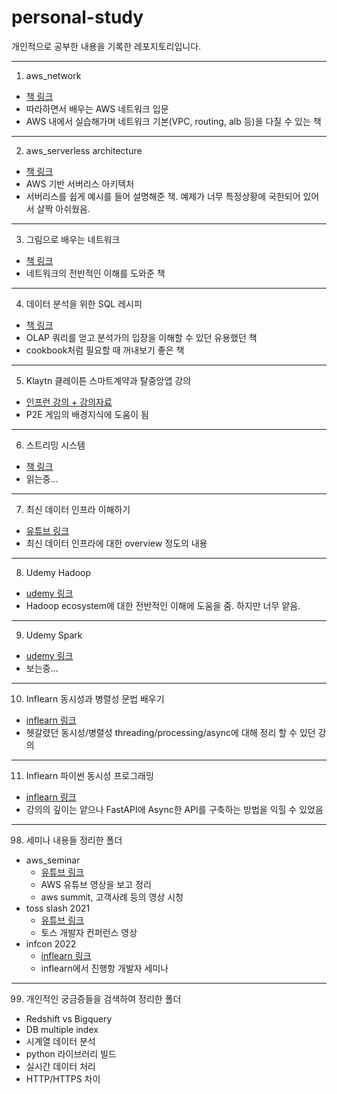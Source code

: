 # personal-study

개인적으로 공부한 내용을 기록한 레포지토리입니다.

---

1. aws_network
- [책 링크](http://pod.kyobobook.co.kr/podBook/podBookDetailView.ink?barcode=1400000392652&ejkGb=KOR)
- 따라하면서 배우는 AWS 네트워크 입문
- AWS 내에서 실습해가며 네트워크 기본(VPC, routing, alb 등)을 다질 수 있는 책

---

2. aws_serverless architecture
- [책 링크](http://www.kyobobook.co.kr/product/detailViewKor.laf?ejkGb=KOR&mallGb=KOR&barcode=9791158390884&orderClick=LAG&Kc=)
- AWS 기반 서버리스 아키텍처
- 서버리스를 쉽게 예시를 들어 설명해준 책. 예제가 너무 특정상황에 국한되어 있어서 살짝 아쉬웠음.

---

3. 그림으로 배우는 네트워크
- [책 링크](http://www.kyobobook.co.kr/product/detailViewKor.laf?ejkGb=KOR&mallGb=KOR&barcode=9788931461848&orderClick=LEA&Kc=)
- 네트워크의 전반적인 이해를 도와준 책

---

4. 데이터 분석을 위한 SQL 레시피
- [책 링크](http://www.kyobobook.co.kr/product/detailViewKor.laf?mallGb=KOR&ejkGb=KOR&barcode=9791162240601)
- OLAP 쿼리를 얻고 분석가의 입장을 이해할 수 있던 유용했던 책
- cookbook처럼 필요할 때 꺼내보기 좋은 책

---

5. Klaytn 클레이튼 스마트계약과 탈중앙앱 강의
- [인프런 강의 + 강의자료](https://www.inflearn.com/course/klaytn-%EC%8A%A4%EB%A7%88%ED%8A%B8%EA%B3%84%EC%95%BD%EA%B3%BC-%ED%83%88%EC%A4%91%EC%95%99%EC%95%B1#curriculum)
- P2E 게임의 배경지식에 도움이 됨

---

6. 스트리밍 시스템
- [책 링크](http://www.yes24.com/Product/Goods/102360104)
- 읽는중...

---

7.  최신 데이터 인프라 이해하기
- [유튜브 링크](https://www.youtube.com/playlist?list=PLL-_zEJctPoJ92HmbGxFv1Pv_ugsggGD2)
- 최신 데이터 인프라에 대한 overview 정도의 내용

---

8. Udemy Hadoop
- [udemy 링크](https://www.udemy.com/course/best-hadoop/)
- Hadoop ecosystem에 대한 전반적인 이해에 도움을 줌. 하지만 너무 얕음.

---

9. Udemy Spark
 - [udemy 링크](https://www.udemy.com/course/best-hadoop/)
 - 보는중...

---

10.  Inflearn 동시성과 병렬성 문법 배우기
- [inflearn 링크](https://www.inflearn.com/course/%ED%94%84%EB%A1%9C%EA%B7%B8%EB%9E%98%EB%B0%8D-%ED%8C%8C%EC%9D%B4%EC%8D%AC-%EC%99%84%EC%84%B1-%EC%9D%B8%ED%94%84%EB%9F%B0-%EC%98%A4%EB%A6%AC%EC%A7%80%EB%84%90/dashboard)
- 헷갈렸던 동시성/병렬성 threading/processing/async에 대해 정리 할 수 있던 강의

---

11. Inflearn 파이썬 동시성 프로그래밍
- [inflearn 링크](https://www.inflearn.com/course/%ED%8C%8C%EC%9D%B4%EC%8D%AC-%EB%8F%99%EC%8B%9C%EC%84%B1-%ED%94%84%EB%A1%9C%EA%B7%B8%EB%9E%98%EB%B0%8D/dashboard)
- 강의의 깊이는 얕으나 FastAPI에 Async한 API를 구축하는 방법을 익힐 수 있었음

---

98. 세미나 내용들 정리한 폴더
- aws_seminar
  - [유튜브 링크](https://www.youtube.com/user/AWSKorea)
  - AWS 유튜브 영상을 보고 정리
  - aws summit, 고객사례 등의 영상 시청
- toss slash 2021
  - [유튜브 링크](https://www.youtube.com/playlist?list=PL1DJtS1Hv1PiGXmgruP1_gM2TSvQiOsFL)
  - 토스 개발자 컨퍼런스 영상
- infcon 2022
  - [inflearn 링크](https://www.inflearn.com/course/infcon2022/dashboard)
  - inflearn에서 진행항 개발자 세미나

---

99. 개인적인 궁금증들을 검색하여 정리한 폴더
- Redshift vs Bigquery
- DB multiple index
- 시계열 데이터 분석
- python 라이브러리 빌드
- 실시간 데이터 처리
- HTTP/HTTPS 차이